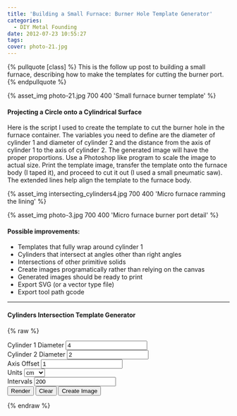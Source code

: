 ```yaml
---
title: 'Building a Small Furnace: Burner Hole Template Generator'
categories:
  - DIY Metal Founding
date: 2012-07-23 10:55:27
tags:
cover: photo-21.jpg
---
```


{% pullquote [class] %}
This is the follow up post to building a small furnace, describing how to make the templates for cutting the burner port. 
{% endpullquote %}
<p>{% asset_img photo-21.jpg  700 400 'Small furnace burner template' %}</p>

#### Projecting a Circle onto a Cylindrical Surface
Here is the script I used to create the template to cut the burner hole in the furnace container. The variables you need to define are the diameter of cylinder 1 and diameter of cylinder 2 and the distance from the axis of cylinder 1 to the axis of cylinder 2. The generated image will have the proper proportions. Use a Photoshop like program to scale the image to actual size. Print the template image, transfer the template onto the furnace body (I taped it), and proceed to cut it out (I used a small pneumatic saw). The extended lines help align the template to the furnace body.

<p>{% asset_img intersecting_cylinders4.jpg  700 400 'Micro furnace ramming the lining' %}</p>
<p>{% asset_img photo-3.jpg  700 400 'Micro furnace burner port detail' %}</p>


#### Possible improvements:
  * Templates that fully wrap around cylinder 1
  * Cylinders that intersect at angles other than right angles
  * Intersections of other primitive solids
  * Create images programatically rather than relying on the canvas
  * Generated images should be ready to print
  * Export SVG (or a vector type file)
  * Export tool path gcode
_____
#### Cylinders Intersection Template Generator
{% raw %}
  <link id="custom-css" rel="stylesheet" type="text/css" href="intersecting-cylinders.css"></link>

  <form>
    <label for="cylinder1">Cylinder 1 Diameter</label>
    <input type="number" name="number" id="cylinder1" value="4"><br>
    <label for="cylinder2">Cylinder 2 Diameter</label>
    <input type="number" name="number" id="cylinder2" value="2"><br>
    <label for="axis-offset">Axis Offset</label>
    <input type="number" name="number" id="axis-offset" value="1"><br>
    <label for="units">Units</label>
    <select id="units" >
      <option value="cm">cm</option>
      <option value="inch">inch</option>
      <option value="fit">fit</option>
    </select><br>
    <label for="intervals">Intervals</label>
    <input type="number" name="number" id="intervals" value="200" min="20"><br>
    <button type="button" id="render">Render</button>
    <button type="button" id="clear">Clear</button>
    <button type="button" id="print">Create Image</button>
  </form>
  <div id="container1"> 
    <div id="canvas-frame">
      <canvas id="canvas"></canvas>
    </div> 
  </div>
  <script src="intersecting-cylinders.js" defer></script>

{% endraw %}

